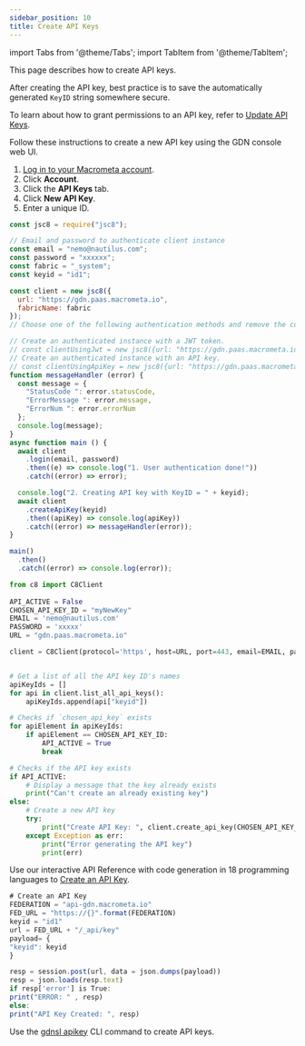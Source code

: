 ```yaml
---
sidebar_position: 10
title: Create API Keys
---
```


import Tabs from '@theme/Tabs';
import TabItem from '@theme/TabItem';

This page describes how to create API keys.

After creating the API key, best practice is to save the automatically generated `KeyID` string somewhere secure.

To learn about how to grant permissions to an API key, refer to [Update API Keys](update-api-keys.md).

<Tabs groupId="operating-systems">
<TabItem value="console" label="Web Console">

Follow these instructions to create a new API key using the GDN console web UI.

1. [Log in to your Macrometa account](https://auth.paas.macrometa.io/).
2. Click **Account**.
3. Click the **API Keys** tab.
4. Click **New API Key**.
5. Enter a unique ID.

</TabItem>
<TabItem value="js" label="Javascript">

```js
const jsc8 = require("jsc8");

// Email and password to authenticate client instance
const email = "nemo@nautilus.com";
const password = "xxxxxx";
const fabric = "_system";
const keyid = "id1";

const client = new jsc8({
  url: "https://gdn.paas.macrometa.io",
  fabricName: fabric
});
// Choose one of the following authentication methods and remove the commenting.

// Create an authenticated instance with a JWT token.
// const clientUsingJwt = new jsc8({url: "https://gdn.paas.macrometa.io" , token: "XXXX" , fabricName: fabric});
// Create an authenticated instance with an API key.
// const clientUsingApiKey = new jsc8({url: "https://gdn.paas.macrometa.io" , apiKey: "XXXX" , fabricName: fabric });
function messageHandler (error) {
  const message = {
    "StatusCode ": error.statusCode,
    "ErrorMessage ": error.message,
    "ErrorNum ": error.errorNum
  };
  console.log(message);
}
async function main () {
  await client
    .login(email, password)
    .then((e) => console.log("1. User authentication done!"))
    .catch((error) => error);

  console.log("2. Creating API key with KeyID = " + keyid);
  await client
    .createApiKey(keyid)
    .then((apiKey) => console.log(apiKey))
    .catch((error) => messageHandler(error));
}

main()
  .then()
  .catch((error) => console.log(error));

```

</TabItem>
<TabItem value="py" label="Python">

```py
from c8 import C8Client
  
API_ACTIVE = False
CHOSEN_API_KEY_ID = "myNewKey"
EMAIL = 'nemo@nautilus.com'
PASSWORD = 'xxxxx'
URL = "gdn.paas.macrometa.io"

client = C8Client(protocol='https', host=URL, port=443, email=EMAIL, password=PASSWORD)


# Get a list of all the API key ID's names
apiKeyIds = []
for api in client.list_all_api_keys():
    apiKeyIds.append(api["keyid"])

# Checks if `chosen_api_key` exists
for apiElement in apiKeyIds:
    if apiElement == CHOSEN_API_KEY_ID:
        API_ACTIVE = True
        break

# Checks if the API key exists
if API_ACTIVE:
    # Display a message that the key already exists
    print("Can't create an already existing key")
else:
    # Create a new API key
    try:
        print("Create API Key: ", client.create_api_key(CHOSEN_API_KEY_ID))
    except Exception as err:
        print("Error generating the API key")
        print(err)
```

</TabItem>
<TabItem value="RA" label="REST API">

Use our interactive API Reference with code generation in 18 programming languages to [Create an API Key](https://macrometa.com/docs/api#/operations/CreateApiKey).

```js
# Create an API Key
FEDERATION = "api-gdn.macrometa.io"
FED_URL = "https://{}".format(FEDERATION)
keyid = "id1"
url = FED_URL + "/_api/key"
payload= {
"keyid": keyid
}

resp = session.post(url, data = json.dumps(payload))
resp = json.loads(resp.text)
if resp['error'] is True:
print("ERROR: " , resp)
else:
print("API Key Created: ", resp)
```

</TabItem>
<TabItem value="cli" label="CLI">

Use the [gdnsl apikey](../../cli/api-key-cli.md) CLI command to create API keys.

</TabItem>
</Tabs>
